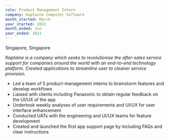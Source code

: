 ```yaml
---
role: Product Management Intern
company: Kaptaine Computer Software 
month_started: March
year_started: 2021
month_ended: Jun
year_ended: 2021
---
```

Singapore, Singapore

*Kaptaine is a company which seeks to revolutionise the after-sales service support for companies around the world with an end-to-end technology platform. Created applications to streamline user to cleaner service provision.*

*  Led a team of 5 product-management interns to brainstorm features and develop workflows
*  Liaised with clients including Panasonic to obtain regular feedback on the UI/UX of the app
*  Undertook weekly analyses of user requirements and UI/UX for user interface enhancement 
*  Conducted UATs with the engineering and UI/UX teams for feature development
*  Created and launched the first app support page by including FAQs and clear instructions
